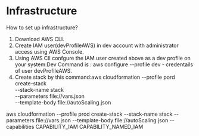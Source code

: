 # Infrastructure

How to set up infrastructure?
1. Download AWS CLI.
2. Create IAM user(devProfileAWS) in dev account with administrator access using AWS Console.
3. Using AWS ClI confgure the IAM user created above as a dev profile on your system:Dev Command is : aws configure --profile dev - credentails of user devProfileAWS. 
4. Create stack by this command:aws cloudformation --profile pord create-stack \
  --stack-name stack \
  --parameters file://vars.json\
  --template-body file://autoScaling.json

 aws cloudformation --profile prod create-stack   --stack-name stack   --parameters file://vars.json  --template-body file://autoScaling.json --capabilities CAPABILITY_IAM CAPABILITY_NAMED_IAM



